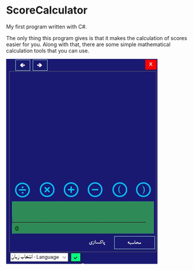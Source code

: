 # ScoreCalculator

My first program written with C#.


The only thing this program gives is that it makes the calculation of scores easier for you.
Along with that, there are some simple mathematical calculation tools that you can use.

![MainPic](https://github.com/Phoenix15049/ScoreCalculator/blob/master/assets/MainPic.jpg)

